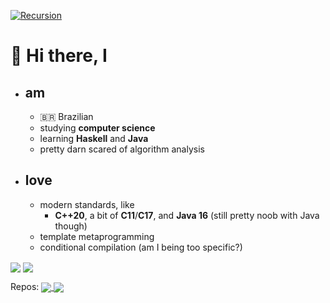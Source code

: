 [![Recursion ](https://img.shields.io/badge/GitHub-100000?style=flat&logo=github&logoColor=white&label=Recursion)](https://github.com/luizffgv)

# 👋 Hi there, I

- ## am
  - 🇧🇷 Brazilian
  - studying **computer science**
  - learning **Haskell** and **Java**
  - pretty darn scared of algorithm analysis
- ## love
  - modern standards, like
    - **C++20**, a bit of **C11**/**C17**, and **Java 16** (still pretty noob
      with Java though)
  - template metaprogramming
  - conditional compilation (am I being too specific?)

<div>
<img align="center" src="https://github-readme-stats.vercel.app/api?username=luizffgv&theme=gotham&bg_color=0000&hide_border=true&show_icons=1&custom_title=Some cringe stats display&count_private=true">
<img align="center" src="https://github-readme-stats.vercel.app/api/top-langs/?username=luizffgv&layout=compact&theme=gotham&bg_color=0000&hide_border=true&hide_title=true">
</div>

Repos:
<a href="https://github.com/luizffgv?tab=repositories&q=&type=&language=c%2B%2B">
<img align="center" src="https://img.shields.io/badge/C%2B%2B-00599C?style=flat&logo=c%2B%2B&logoColor=white">
</a> <a href="https://github.com/luizffgv?tab=repositories&q=&type=&language=c">
<img align="center" src="https://img.shields.io/badge/C-00599C?style=flat&logo=c&logoColor=white">
</a>
